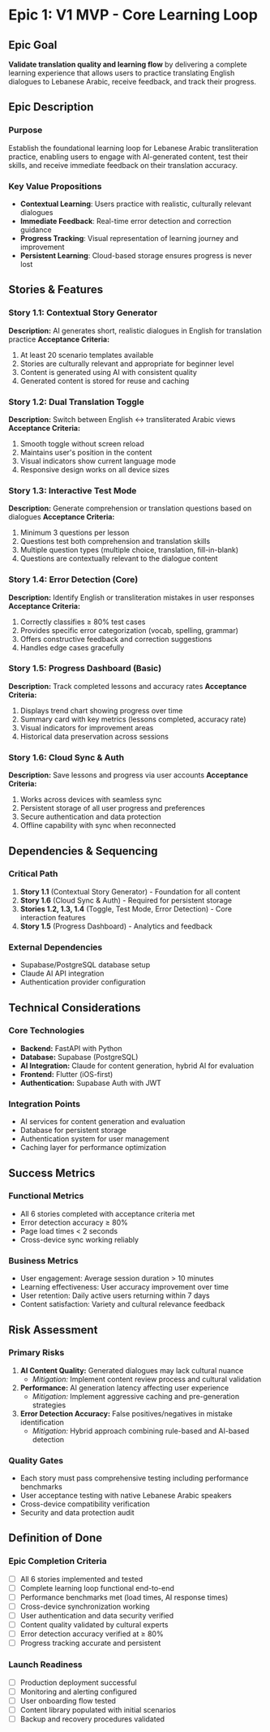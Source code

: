 # Epic 1: V1 MVP - Core Learning Loop

## Epic Goal
**Validate translation quality and learning flow** by delivering a complete learning experience that allows users to practice translating English dialogues to Lebanese Arabic, receive feedback, and track their progress.

## Epic Description

### Purpose
Establish the foundational learning loop for Lebanese Arabic transliteration practice, enabling users to engage with AI-generated content, test their skills, and receive immediate feedback on their translation accuracy.

### Key Value Propositions
- **Contextual Learning**: Users practice with realistic, culturally relevant dialogues
- **Immediate Feedback**: Real-time error detection and correction guidance
- **Progress Tracking**: Visual representation of learning journey and improvement
- **Persistent Learning**: Cloud-based storage ensures progress is never lost

## Stories & Features

### Story 1.1: Contextual Story Generator
**Description:** AI generates short, realistic dialogues in English for translation practice
**Acceptance Criteria:**
1. At least 20 scenario templates available
2. Stories are culturally relevant and appropriate for beginner level
3. Content is generated using AI with consistent quality
4. Generated content is stored for reuse and caching

### Story 1.2: Dual Translation Toggle
**Description:** Switch between English ↔ transliterated Arabic views
**Acceptance Criteria:**
1. Smooth toggle without screen reload
2. Maintains user's position in the content
3. Visual indicators show current language mode
4. Responsive design works on all device sizes

### Story 1.3: Interactive Test Mode
**Description:** Generate comprehension or translation questions based on dialogues
**Acceptance Criteria:**
1. Minimum 3 questions per lesson
2. Questions test both comprehension and translation skills
3. Multiple question types (multiple choice, translation, fill-in-blank)
4. Questions are contextually relevant to the dialogue content

### Story 1.4: Error Detection (Core)
**Description:** Identify English or transliteration mistakes in user responses
**Acceptance Criteria:**
1. Correctly classifies ≥ 80% test cases
2. Provides specific error categorization (vocab, spelling, grammar)
3. Offers constructive feedback and correction suggestions
4. Handles edge cases gracefully

### Story 1.5: Progress Dashboard (Basic)
**Description:** Track completed lessons and accuracy rates
**Acceptance Criteria:**
1. Displays trend chart showing progress over time
2. Summary card with key metrics (lessons completed, accuracy rate)
3. Visual indicators for improvement areas
4. Historical data preservation across sessions

### Story 1.6: Cloud Sync & Auth
**Description:** Save lessons and progress via user accounts
**Acceptance Criteria:**
1. Works across devices with seamless sync
2. Persistent storage of all user progress and preferences
3. Secure authentication and data protection
4. Offline capability with sync when reconnected

## Dependencies & Sequencing

### Critical Path
1. **Story 1.1** (Contextual Story Generator) - Foundation for all content
2. **Story 1.6** (Cloud Sync & Auth) - Required for persistent storage
3. **Stories 1.2, 1.3, 1.4** (Toggle, Test Mode, Error Detection) - Core interaction features
4. **Story 1.5** (Progress Dashboard) - Analytics and feedback

### External Dependencies
- Supabase/PostgreSQL database setup
- Claude AI API integration
- Authentication provider configuration

## Technical Considerations

### Core Technologies
- **Backend:** FastAPI with Python
- **Database:** Supabase (PostgreSQL)
- **AI Integration:** Claude for content generation, hybrid AI for evaluation
- **Frontend:** Flutter (iOS-first)
- **Authentication:** Supabase Auth with JWT

### Integration Points
- AI services for content generation and evaluation
- Database for persistent storage
- Authentication system for user management
- Caching layer for performance optimization

## Success Metrics

### Functional Metrics
- All 6 stories completed with acceptance criteria met
- Error detection accuracy ≥ 80%
- Page load times < 2 seconds
- Cross-device sync working reliably

### Business Metrics
- User engagement: Average session duration > 10 minutes
- Learning effectiveness: User accuracy improvement over time
- User retention: Daily active users returning within 7 days
- Content satisfaction: Variety and cultural relevance feedback

## Risk Assessment

### Primary Risks
1. **AI Content Quality:** Generated dialogues may lack cultural nuance
   - *Mitigation:* Implement content review process and cultural validation
2. **Performance:** AI generation latency affecting user experience
   - *Mitigation:* Implement aggressive caching and pre-generation strategies
3. **Error Detection Accuracy:** False positives/negatives in mistake identification
   - *Mitigation:* Hybrid approach combining rule-based and AI-based detection

### Quality Gates
- Each story must pass comprehensive testing including performance benchmarks
- User acceptance testing with native Lebanese Arabic speakers
- Cross-device compatibility verification
- Security and data protection audit

## Definition of Done

### Epic Completion Criteria
- [ ] All 6 stories implemented and tested
- [ ] Complete learning loop functional end-to-end
- [ ] Performance benchmarks met (load times, AI response times)
- [ ] Cross-device synchronization working
- [ ] User authentication and data security verified
- [ ] Content quality validated by cultural experts
- [ ] Error detection accuracy verified at ≥ 80%
- [ ] Progress tracking accurate and persistent

### Launch Readiness
- [ ] Production deployment successful
- [ ] Monitoring and alerting configured
- [ ] User onboarding flow tested
- [ ] Content library populated with initial scenarios
- [ ] Backup and recovery procedures validated